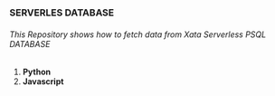 ### SERVERLES DATABASE


###### This Repository shows how to fetch data from Xata Serverless PSQL DATABASE

1. **Python**
2. **Javascript**
